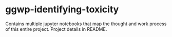 # ggwp-identifying-toxicity
Contains multiple jupyter notebooks that map the thought and work process of this entire project. Project details in README.
